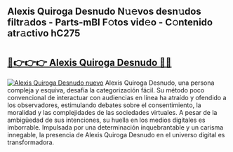 ## Alexis Quiroga Desnudo N𝚞𝚎vos desn𝚞dos filtr𝚊dos - Parts-mBI F𝚘tos vid𝚎o - C𝚘ntenido atr𝚊ctivo hC275

# <h2><a href="http://mb8f1z4.tromn.icu/?c=Alexis+Quiroga+Desnudo">🔗👉👉👉 Alexis Quiroga Desnudo 🔗🔗</a></h2>

[![Alexis Quiroga Desnudo nuevo](https://i.imgur.com/pEAQMta.gif)](http://mb8f1z4.tromn.icu/?c=Alexis+Quiroga+Desnudo)
Alexis Quiroga Desnudo, una persona compleja y esquiva, desafía la categorización fácil. Su método poco convencional de interactuar con audiencias en línea ha atraído y ofendido a los observadores, estimulando debates sobre el consentimiento, la moralidad y las complejidades de las sociedades virtuales. A pesar de la ambigüedad de sus intenciones, su huella en los medios digitales es imborrable. Impulsada por una determinación inquebrantable y un carisma innegable, la presencia de Alexis Quiroga Desnudo en el universo digital es transformadora.
